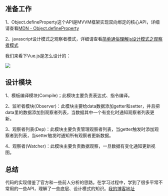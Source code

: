 ## 准备工作

1、Object.defineProperty这个API是MVVM框架实现双向绑定的核心API，详细请查看<a href="https://developer.mozilla.org/zh-CN/docs/Web/JavaScript/Reference/Global_Objects/Object/defineProperty">MDN - Object.defineProperty</a>

2、javascript设计模式之观察者模式，详细请查看<a href="https://blog.csdn.net/she5684346/article/details/81043913">简单通俗理解js设计模式之观察者模式</a>

我们来看下Vue.js是怎么设计的：

<img src="https://cn.vuejs.org/images/data.png">

## 设计模块
1、模板编译模块(Compile)；此模块主要负责表达式、指令编译。

2、监听者模块(Observer)：此模块主要给data数据添加getter和setter，并且把data里的数据添加到观察者列表，当数据其中一个有变化时通知观察者列表更新。

3、观察者列表(Dep)：此模块主要负责管理观察者列表，当getter触发时添加观察者到列表，当setter触发时通知所有观察者更新数据。

4、观察者(Watcher)：此模块主要负责数据观察，一旦数据有变化通知更新视图。

## 总结
代码的实现借鉴了官方和一些前人分析的思路。在学习过程中，学到了很多平常不常用的一些API，理解了一些底层、设计模式的知识。<a href="https://blog.csdn.net/she5684346">我的博客地址</a>
